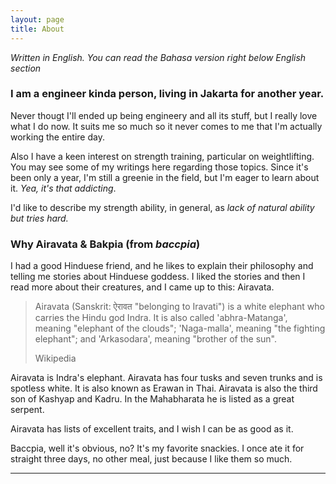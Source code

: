 ```yaml
---
layout: page
title: About
---
```



_Written in English. You can read the Bahasa version right below English section_

### I am a engineer kinda person, living in Jakarta for another year.

Never thougt I'll ended up being engineery and all its stuff, but I really love what I do now. It suits me so much so it never comes to me that I'm actually working the entire day.

Also I have a keen interest on strength training, particular on weightlifting. You may see some of my writings here regarding those topics. Since it's been only a year, I'm still a greenie in the field, but I'm eager to learn about it. *Yea, it's that addicting*.

I'd like to describe my strength ability, in general, as *lack of natural ability but tries hard.*

### Why Airavata & Bakpia (from _baccpia_)
I had a good Hinduese friend, and he likes to explain their philosophy and telling me stories about Hinduese goddess. I liked the stories and then I read more about their creatures, and I came up to this: Airavata.

> Airavata (Sanskrit: ऐरावत "belonging to Iravati") is a white elephant who carries the Hindu god Indra. It is also called 'abhra-Matanga', meaning "elephant of the clouds"; 'Naga-malla', meaning "the fighting elephant"; and 'Arkasodara', meaning "brother of the sun".
> 
> Wikipedia

Airavata is Indra's elephant. Airavata has four tusks and seven trunks and is spotless white. It is also known as Erawan in Thai. Airavata is also the third son of Kashyap and Kadru. In the Mahabharata he is listed as a great serpent.

Airavata has lists of excellent traits, and I wish I can be as good as it.

Baccpia,  well it's obvious, no? It's my favorite snackies. I once ate it for straight three days, no other meal, just because I like them so much.

-----